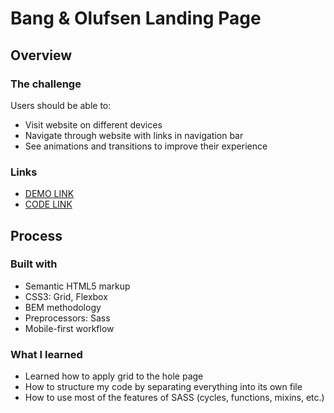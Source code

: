 # Bang & Olufsen Landing Page


## Overview

### The challenge

Users should be able to:

- Visit website on different devices
- Navigate through website with links in navigation bar
- See animations and transitions to improve their experience

### Links
  - [DEMO LINK](https://<koliiis>.github.io/<landing-page>/)
  - [CODE LINK](https://github.com/koliiis/landing-page)

## Process

### Built with

  - Semantic HTML5 markup
  - CSS3: Grid, Flexbox
  - BEM methodology
  - Preprocessors: Sass
  - Mobile-first workflow

### What I learned

  - Learned how to apply grid to the hole page
  - How to structure my code by separating everything into its own file
  - How to use most of the features of SASS (cycles, functions, mixins, etc.)
